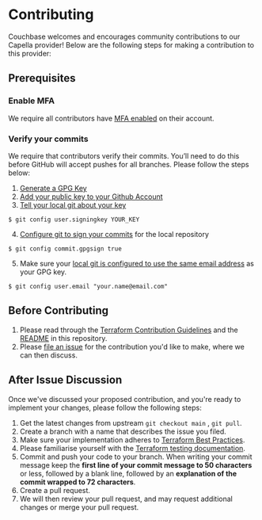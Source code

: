# Contributing

Couchbase welcomes and encourages community contributions to our Capella provider! Below are the following steps for making a contribution to this provider:

## Prerequisites

### Enable MFA

We require all contributors have [MFA enabled](https://help.github.com/en/github/authenticating-to-github/configuring-two-factor-authentication) on their account.

### Verify your commits

We require that contributors verify their commits. You’ll need to do this before GitHub will accept pushes for all branches.
Please follow the steps below:

1. [Generate a GPG Key](https://help.github.com/en/github/authenticating-to-github/generating-a-new-gpg-key)
2. [Add your public key to your Github Account](https://help.github.com/en/github/authenticating-to-github/adding-a-new-gpg-key-to-your-github-account)
3. [Tell your local git about your key](https://help.github.com/en/github/authenticating-to-github/telling-git-about-your-signing-key)

```
$ git config user.signingkey YOUR_KEY
```

4. [Configure git to sign your commits](https://help.github.com/en/github/authenticating-to-github/signing-commits) for the local repository

```
$ git config commit.gpgsign true
```

5. Make sure your [local git is configured to use the same email address](https://help.github.com/en/github/setting-up-and-managing-your-github-user-account/setting-your-commit-email-address) as your GPG key.

```
$ git config user.email "your.name@email.com"
```

## Before Contributing

<!-- Sign the contributing agreement -->

1. Please read through the [Terraform Contribution Guidelines](https://www.terraform.io/docs/extend/community/contributing.html) and the [README](https://github.com/couchbasecloud/terraform-provider-couchbasecapella/blob/main/README.md) in this repository.
2. Please [file an issue](https://github.com/couchbasecloud/terraform-provider-couchbasecapella/issues) for the contribution you'd like to make, where we can then discuss.

## After Issue Discussion

Once we've discussed your proposed contribution, and you're ready to implement your changes, please follow the following steps:

1. Get the latest changes from upstream `git checkout main` , `git pull`.
2. Create a branch with a name that describes the issue you filed.
3. Make sure your implementation adheres to [Terraform Best Practices](https://www.terraform.io/plugin/sdkv2/best-practices).
4. Please familiarise yourself with the [Terraform testing documentation](https://www.terraform.io/plugin/sdkv2/testing).
5. Commit and push your code to your branch. When writing your commit message keep the **first line of your commit message to 50 characters** or less, followed by a blank line, followed by an **explanation of the commit wrapped to 72 characters**.
6. Create a pull request.
7. We will then review your pull request, and may request additional changes or merge your pull request.
